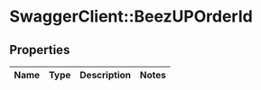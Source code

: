 # SwaggerClient::BeezUPOrderId

## Properties
Name | Type | Description | Notes
------------ | ------------- | ------------- | -------------


